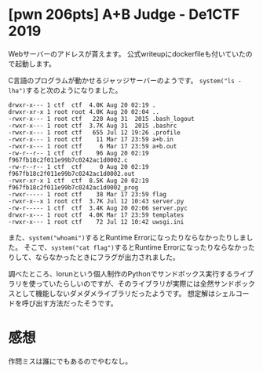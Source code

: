 # [pwn 206pts] A+B Judge - De1CTF 2019
Webサーバーのアドレスが貰えます。
公式writeupにdockerfileも付いていたので起動します。

C言語のプログラムが動かせるジャッジサーバーのようです。
`system("ls -lha")`すると次のようになりました。
```
drwxr-x--- 1 ctf  ctf  4.0K Aug 20 02:19 .
drwxr-xr-x 1 root root 4.0K Aug 20 02:04 ..
-rwxr-x--- 1 root ctf   220 Aug 31  2015 .bash_logout
-rwxr-x--- 1 root ctf  3.7K Aug 31  2015 .bashrc
-rwxr-x--- 1 root ctf   655 Jul 12 19:26 .profile
-rwxr-x--- 1 root ctf    11 Mar 17 23:59 a+b.in
-rwxr-x--- 1 root ctf     6 Mar 17 23:59 a+b.out
-rw-r--r-- 1 ctf  ctf    96 Aug 20 02:19 f967fb18c2f011e99b7c0242ac1d0002.c
-rw-r--r-- 1 ctf  ctf     0 Aug 20 02:19 f967fb18c2f011e99b7c0242ac1d0002.out
-rwxr-xr-x 1 ctf  ctf  8.5K Aug 20 02:19 f967fb18c2f011e99b7c0242ac1d0002_prog
-rwxr----- 1 root ctf    38 Mar 17 23:59 flag
-rwxr-x--x 1 root ctf  3.7K Jul 12 10:43 server.py
-rw-r----- 1 ctf  ctf  3.4K Aug 20 02:06 server.pyc
drwxr-x--- 1 root ctf  4.0K Mar 17 23:59 templates
-rwxr-x--- 1 root ctf    72 Jul 12 10:42 uwsgi.ini
```

また、`system("whoami")`するとRuntime Errorになったりならなかったりしました。
そこで、`system("cat flag")`するとRuntime Errorになったりならなかったりして、ならなかったときにフラグが出力されました。

調べたところ、lorunという個人制作のPythonでサンドボックス実行するライブラリを使っていたらしいのですが、そのライブラリが実際には全然サンドボックスとして機能しないダメダメライブラリだったようです。
想定解はシェルコードを呼び出す方法だったそうです。

# 感想
作問ミスは誰にでもあるのでやむなし。
